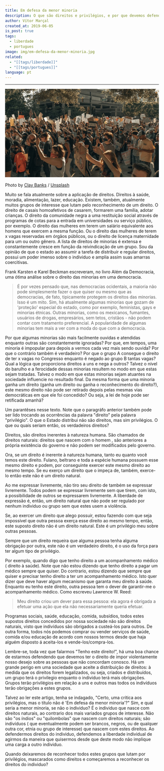 ```yaml
---
title: Em defesa da menor minoria
description: O que são direitos e privilégios, e por que devemos defender o direito às liberdades individuais?
author: Vítor Marçal
created_at: 2019-06-05
is_post: true
tags:
  - liberdade
  - portugues
image: img/em-defesa-da-menor-minoria.jpg
related:
  - "[[tags/liberdade]]"
  - "[[tags/portugues]]"
language: pt
---
```

---
![Em defesa da menor minoria](img/em-defesa-da-menor-minoria.jpg)

Photo by [Clay Banks](https://unsplash.com/@claybanks?utm_source=ghost&utm_medium=referral&utm_campaign=api-credit) / [Unsplash](https://unsplash.com/?utm_source=ghost&utm_medium=referral&utm_campaign=api-credit)

Muito se fala atualmente sobre a aplicação de direitos. Direitos à saúde, moradia, alimentação, lazer, educação. Existem, também, atualmente muitos grupos de interesse que lutam pelo reconhecimento de um direito. O direito de casais homoafetivos de casarem, formarem uma família, adotar crianças. O direito da comunidade negra a uma restituição social através de programas de cotas para a entrada em universidades ou serviço público, por exemplo. O direito das mulheres em terem um salário equivalente aos homens que exercem a mesma função. Ou o direito das mulheres de terem x vagas reservadas em órgãos públicos, ou o direito de licença maternidade para um ou outro gênero. A lista de direitos de minorias é extensa e constantemente cresce em função da reivindicação de um grupo. Sou da opinião de que o estado ao assumir a tarefa de distribuir e regular direitos, possui um poder imenso sobre o individuo e amplia assim suas amarras coercitivas.

Frank Karsten e Karel Beckman escreveram, no livro Além da Democracia, uma ótima análise sobre o direito das minorias em uma democracia.

> É por vezes pensado que, nas democracias ocidentais, a maioria não pode simplesmente fazer o que quiser ou mesmo que as democracias, de fato, tipicamente protegem os direitos das minorias. Isso é um mito. Sim, há atualmente algumas minorias que gozam de 'proteção' especial do estado, como por exemplo, feministas, gays e minorias étnicas. Outras minorias, como os mexicanos, fumantes, usuários de drogas, empresários, sem tetos, cristãos - não podem contar com tratamento preferencial. A popularidade de algumas minorias tem mais a ver com a moda do que com a democracia.

Por que algumas minorias são mais facilmente ouvidas e atendidas enquanto outras são constantemente ignoradas? Por que, em tempos, uma minoria é impopular para depois a vermos cada vez mais sendo ouvida? Por que o contrário também é verdadeiro? Por que o grupo A consegue o direito de ter x vagas no Congresso enquanto é negado ao grupo B tantas vagas? Qual a lógica que proporciona direitos a uns e nega a outros? Talvez o nível do barulho e a ferocidade dessas minorias resultem no modo em que estas sejam tratadas. Talvez o modo em que estas minorias sejam atuantes na sociedade influencie no resultado final. Da mesma forma que uma minoria ganha um direito (ganha um direito ou ganha o reconhecimento do direito?), este mesmo direito não pode ser retirado depois pelas mesmas vias democráticas em que ele foi concedido? Ou seja, a lei de hoje pode ser retificada amanhã?

Um parantêses nesse texto. Note que o paragráfo anterior também pode ser lido trocando as ocorrências da palavra "direito" pela palavra "privilégio". O que o Estado distribui não são direitos, mas sim privilégios. O que ou quais seriam então, os verdadeiros direitos?

Direitos, são direitos inerentes à natureza humana. São chamados de direitos naturais: direitos que nascem com o homem , são anteriores a própria existência do governo e não podem ser modificados pelo governo.

Ora, se um direito é inerente à natureza humana, tanto eu quanto você temos este direito. Fulano, beltrano e toda a espécie humana possuem esse mesmo direito e podem, por conseguinte exercer este mesmo direito ao mesmo tempo. Se eu exerço um direito que o impeça de, também, exerce-lo então este não é um direito natural.

Ao me expressar livremente, não tiro seu direito de também se expressar livremente. Todos podem se expressar livremente sem que tirem, com isto, a possibilidade de outros se expressarem livremente. A liberdade de expressão é, então, um direito natural que não pode ser regulado por nenhum individuo ou grupo sem que estes usem a violência.

Se, ao exercer um direito que alego possuir, estou fazendo com que seja impossível que outra pessoa exerça esse direito ao mesmo tempo, então, este suposto direito não é um direito natural. Este é um privilégio meu sobre outras pessoas.

Sempre que um direito requeira que alguma pessoa tenha alguma obrigação por outra, este não é um verdadeiro direito, é o uso da força para ter algum tipo de privilégio.

Por exemplo, quando digo que tenho direito a um acompanhamento médico ( direito à saúde). Note que não estou dizendo que tenho direito a pagar um médico sempre que quiser. Do contrario, estou dizendo que sempre que quiser e precisar tenho direito a ter um acompanhamento médico. Isto quer dizer que deve haver algum mecanismo que garanta meu direito à saúde. Enquanto eu tenho este direito, outra pessoa tem o dever de garantir-me o acompanhamento médico. Como escreveu Lawrence W. Reed:

> Meu direito criou um dever para essa pessoa: ela agora é obrigada a efetuar uma ação que ela não necessariamente queria efetuar.

Programas sociais, saúde, educação, comida, subsídios, todos estes supostos direitos concedidos por nossa sociedade não são direitos naturais, visto que indivíduos são obrigados a custeá-los para outros. De outra forma, todos nós podemos comprar ou vender serviços de saúde, comida e/ou educação de acordo com nossos termos desde que haja alguém disposto á aceita-los e vende-los/compra-los.

Lembre-se, toda vez que falarmos "Tenho este direito!", há uma boa chance de estarmos defendendo que devemos ter o direito de impor violentamente nosso desejo sobre as pessoas que não concordam conosco. Há um grande perigo em uma sociedade que aceite a distribuição de direitos: à medida que os direitos forem legalizados, ou seja, criados e distribuídos, um grupo terá o privilegio enquanto o individuo terá mais obrigações. Grupos terão privilégios em relação a uns e outros mas todos os indivíduos terão obrigações a estes grupos.

Talvez ao ler este artigo, tenha se indagado, "Certo, uma crítica aos privilégios, mas o título não é 'Em defesa da menor minoria'?" Sim, e qual seria a menor minoria, se não o individuo? É o individuo que nasce com direitos naturais, ao contrario dos mais variados grupos de interesse. Não são "os índios" ou "quilombolas" que nascem com direitos naturais; são indivíduos ( que eventualmente podem ser brancos, negros, ou de qualquer outra cor, etnia ou grupo de interesse) que nascem com estes direitos. Ao defendermos direitos do individuo, defendemos a liberdade individual de agirmos da maneira que quisermos desde que deste modo não implique uma carga a outro individuo.

Quando deixaremos de reconhecer todos estes grupos que lutam por privilégios, mascarados como direitos e começaremos a reconhecer os direitos do individuo?